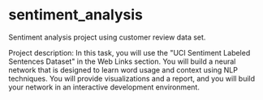 # sentiment_analysis
Sentiment analysis project using customer review data set.

Project description: In this task, you will use the "UCI Sentiment Labeled Sentences Dataset" in the Web Links section. You will build a neural network that is designed to learn word usage and context using NLP techniques. You will provide visualizations and a report, and you will build your network in an interactive development environment.
